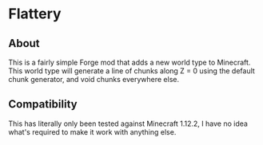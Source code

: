 # Flattery
## About
This is a fairly simple Forge mod that adds a new world type to Minecraft. This world type will generate a line of chunks along Z = 0 using the default chunk generator, and void chunks everywhere else.

## Compatibility
This has literally only been tested against Minecraft 1.12.2, I have no idea what's required to make it work with anything else.
